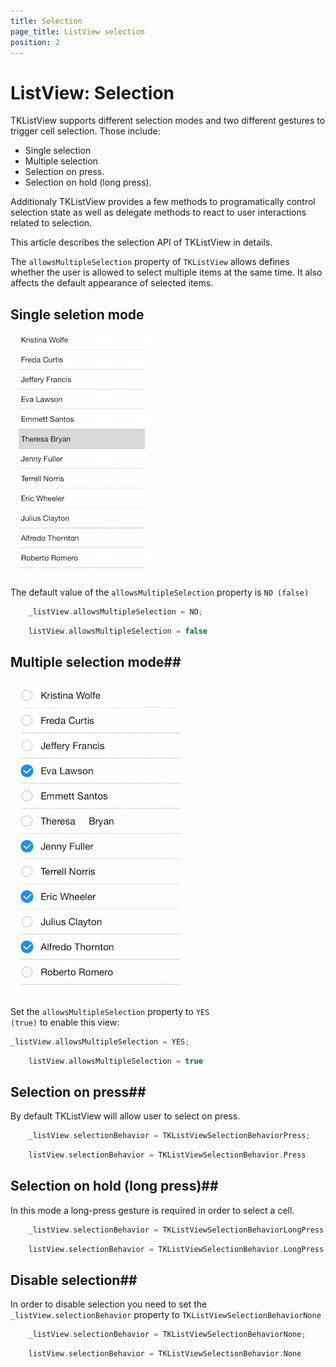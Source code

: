 ```yaml
---
title: Selection
page_title: ListView selection
position: 2
---
```


# ListView: Selection

TKListView supports different selection modes and two different gestures to trigger cell selection. Those include:

- Single selection
- Multiple selection
- Selection on press.
- Selection on hold (long press).

Additionaly TKListView provides a few methods to programatically control selection state as well as delegate methods to react to user interactions related to selection.

This article describes the selection API of TKListView in details.

The <code>allowsMultipleSelection</code> property of <code>TKListView</code> allows defines whether the user is allowed to select multiple items at the same time. It also affects the default appearance of selected items.

## Single seletion mode ##

<img src="../images/listview-selection001.png"/>

The default value of the <code>allowsMultipleSelection</code> property is <code>NO (false)</code> 

```Objective-C
	_listView.allowsMultipleSelection = NO;
```
```Swift
	listView.allowsMultipleSelection = false
```



## Multiple selection mode##

<img src="../images/listview-selection002.png"/>

Set the <code>allowsMultipleSelection</code> property to <code>YES (true)</code> to enable this view:

```Objective-C
_listView.allowsMultipleSelection = YES;
```
```Swift
	listView.allowsMultipleSelection = true	
```

## Selection on press##

By default TKListView will allow user to select on press.

```Objective-C
    _listView.selectionBehavior = TKListViewSelectionBehaviorPress;
```
```Swift
	listView.selectionBehavior = TKListViewSelectionBehavior.Press
```

## Selection on hold (long press)##

In this mode a long-press gesture is required in order to select a cell.

```Objective-C
	_listView.selectionBehavior = TKListViewSelectionBehaviorLongPress;
```
```Swift
	listView.selectionBehavior = TKListViewSelectionBehavior.LongPress
```
## Disable selection##
In order to disable selection you need to set the <code>_listView.selectionBehavior</code> property to  <code>TKListViewSelectionBehaviorNone</code>
```Objective-C
    _listView.selectionBehavior = TKListViewSelectionBehaviorNone;
```
```Swift
	listView.selectionBehavior = TKListViewSelectionBehavior.None
```
